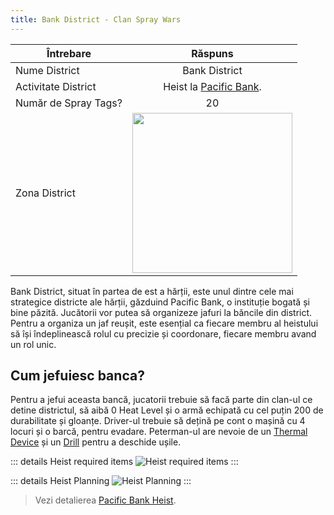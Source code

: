 ```yaml
---
title: Bank District - Clan Spray Wars
---
```


| Întrebare | Răspuns |
| ----------- | :-----------: |
| Nume District | Bank District |
| Activitate District | Heist la [Pacific Bank](../../../illegal-activities/robberies/pacific-bank-heist.md). |
| Număr de Spray Tags? | 20 |
| Zona District | <Image src="/assets/images/clans/spray-wars/districts/bank.png" width="256" label="Estul hărții" /> |

Bank District, situat în partea de est a hărții, este unul dintre cele mai strategice districte ale hărții, găzduind Pacific Bank, o instituție bogată și bine păzită. Jucătorii vor putea să organizeze jafuri la băncile din district. Pentru a organiza un jaf reușit, este esențial ca fiecare membru al heistului să își îndeplinească rolul cu precizie și coordonare, fiecare membru avand un rol unic.

## Cum jefuiesc banca?

Pentru a jefui aceasta bancă, jucatorii trebuie să facă parte din clan-ul ce detine districtul, să aibă 0 Heat Level și o armă echipată cu cel puțin 200 de durabilitate și gloanțe. Driver-ul trebuie să dețină pe cont o mașină cu 4 locuri și o barcă, pentru evadare. Peterman-ul are nevoie de un [Thermal Device](../cayo-perico-island.md#crafting-iteme) și un [Drill](../../jobs/tow-truck-driver.md#obiecte-speciale-pentru-activități--șanse-de-găsire) pentru a deschide ușile.

::: details Heist required items
   <Image src="/assets/images/clans/spray-wars/districts/bank/Heist-required-items.gif" alt="Heist required items" />
:::

::: details Heist Planning
   <Image src="/assets/images/clans/spray-wars/districts/bank/Heist-planning.gif" alt="Heist Planning" />
:::

> Vezi detalierea [Pacific Bank Heist](../../../illegal-activities/robberies/pacific-bank-heist.md). 

